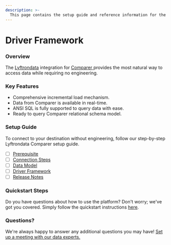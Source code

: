 ```yaml
---
description: >-
  This page contains the setup guide and reference information for the Comparer source connector.
---
```


# Driver Framework

### Overview

The [Lyftrondata](https://www.lyftrondata.com/) integration for [Comparer](https://www.lyftrondata.com/integration/comparer/)[ ](https://www.lyftrondata.com/integration/comparer/)provides the most natural way to access data while requiring no engineering.

### Key Features

* Comprehensive incremental load mechanism.
* Data from Comparer is available in real-time.&#x20;
* ANSI SQL is fully supported to query data with ease.
* Ready to query Comparer relational schema model.

### Setup Guide

To connect to your destination without engineering, follow our step-by-step Lyftrondata Comparer setup guide.

* [ ] [Prerequisite](../../marketing-analytics/comparer/prerequisite.md)
* [ ] [Connection Steps](../../marketing-analytics/comparer/connection-steps.md)
* [ ] [Data Model](../../marketing-analytics/comparer/data-model/)
* [ ] [Driver Framework](../../marketing-analytics/comparer/driver-framework/)
* [ ] [Release Notes](../../marketing-analytics/comparer/release-notes.md)

### Quickstart Steps

Do you have questions about how to use the platform? Don't worry; we've got you covered. Simply follow the quickstart instructions [here](../../../quickstart-steps.md).

### Questions? <a href="#questions" id="questions"></a>

We're always happy to answer any additional questions you may have! [Set up a meeting with our data experts.](https://www.lyftrondata.com/book-a-meeting/)



